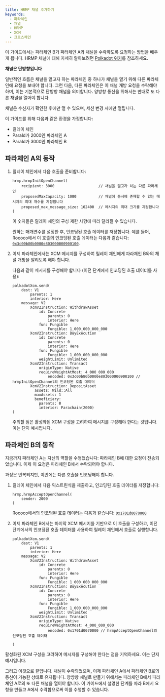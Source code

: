 ```yaml
---
title: HRMP 채널 추가하기
keywords:
  - 파라체인
  - 채널
  - HRMP
  - XCM
  - 크로스체인
---
```


이 가이드에서는 파라체인 B가 파라체인 A와 채널을 수락하도록 요청하는 방법을 배우게 됩니다.
HRMP 채널에 대해 자세히 알아보려면 [Polkadot 위키](https://wiki.polkadot.network/docs/build-hrmp-channels)를 참조하세요.

**채널은 단방향입니다**

일반적인 흐름은 채널을 열고자 하는 파라체인 중 하나가 채널을 열기 위해 다른 파라체인에 요청을 보내야 합니다.
그런 다음, 다른 파라체인은 이 채널 개방 요청을 수락해야 하며, 이는 기본적으로 단방향 채널을 의미합니다.
양방향 통신을 위해서는 반대로 또 다른 채널을 열어야 합니다.

채널은 수신자가 확인한 후에만 열 수 있으며, 세션 변경 시에만 열립니다.

이 가이드를 위해 다음과 같은 환경을 가정합니다:

- 릴레이 체인
- ParaId가 2000인 파라체인 A
- ParaId가 3000인 파라체인 B

## 파라체인 A의 동작

1. 릴레이 체인에서 다음 호출을 준비합니다:

   ```
   hrmp.hrmpInitOpenChannel(
       recipient: 3000                    // 채널을 열고자 하는 다른 파라체인
       proposedMaxCapacity: 1000          // 채널에 동시에 존재할 수 있는 메시지의 최대 개수를 지정합니다
       proposed_max_message_size: 102400  // 메시지의 최대 크기를 지정합니다
   )
   ```

   이 숫자들은 릴레이 체인의 구성 제한 사항에 따라 달라질 수 있습니다.

   원하는 매개변수를 설정한 후, 인코딩된 호출 데이터를 저장합니다.
   예를 들어, Rococo에서 이 호출의 인코딩된 호출 데이터는 다음과 같습니다: [`0x3c00b80b0000e803000000900100`](https://polkadot.js.org/apps/?rpc=wss%3A%2F%2Frococo-rpc.polkadot.io#/extrinsics/decode/0x3c00b80b0000e803000000900100).

1. 이제 파라체인에서는 XCM 메시지를 구성하여 릴레이 체인에게 파라체인 B와의 채널 개방을 알리도록 해야 합니다.

   다음과 같이 메시지를 구성해야 합니다 (이전 단계에서 인코딩된 호출 데이터를 사용):

   ```
   polkadotXcm.send(
       dest: V1
           parents: 1
           interior: Here
       message: V2
           XcmV2Instruction: WithdrawAsset
               id: Concrete
                   parents: 0
                   interior: Here
               fun: Fungible
                   Fungible: 1_000_000_000_000
           XcmV2Instruction: BuyExecution
               id: Concrete
                   parents: 0
                   interior: Here
               fun: Fungible
                   Fungible: 1_000_000_000_000
               weightLimit: Unlimited
           XcmV2Instruction: Transact
               originType: Native
               requireWeightAtMost: 4_000_000_000
                   encoded: 0x3c00b80b0000e803000000900100 // hrmpInitOpenChannel의 인코딩된 호출 데이터
           XcmV2Instruction: DepositAsset
             assets: Wild::All
             maxAssets: 1
             beneficiary:
               parents: 0
               interior: Parachain(2000)           
   )
   ```

   주의할 점은 활성화된 XCM 구성을 고려하여 메시지를 구성해야 한다는 것입니다. 이는 단지 예시입니다.

## 파라체인 B의 동작

지금까지 파라체인 A는 자신의 역할을 수행했습니다: 파라체인 B에 대한 요청이 전송되었습니다.
이제 이 요청은 파라체인 B에서 수락되어야 합니다.

과정은 반복되지만, 이번에는 다른 호출을 인코딩해야 합니다.

1. 릴레이 체인에서 다음 익스트린식을 제출하고, 인코딩된 호출 데이터를 저장합니다:

   ```
   hrmp.hrmpAcceptOpenChannel(
       sender: 2000
   )
   ```

   Rococo에서의 인코딩된 호출 데이터는 다음과 같습니다: [`0x1701d0070000`](https://polkadot.js.org/apps/?rpc=wss%3A%2F%2Frococo-rpc.polkadot.io#/extrinsics/decode/0x1701d0070000)

1. 이제 파라체인 B에서는 마지막 XCM 메시지를 기반으로 이 호출을 구성하고, 이전 단계에서의 인코딩된 호출 데이터를 사용하여 릴레이 체인에서 호출로 실행합니다.

   ```
   polkadotXcm.send(
       dest: V1
           parents: 1
           interior: Here
       message: V2
           XcmV2Instruction: WithdrawAsset
               id: Concrete
                   parents: 0
                   interior: Here
               fun: Fungible
                   Fungible: 1_000_000_000_000
           XcmV2Instruction: BuyExecution
               id: Concrete
                   parents: 0
                   interior: Here
               fun: Fungible
                   Fungible: 1_000_000_000_000
               weightLimit: Unlimited
           XcmV2Instruction: Transact
               originType: Native
               requireWeightAtMost: 4_000_000_000
                   encoded: 0x1701d0070000 // hrmpAcceptOpenChannel의 인코딩된 호출 데이터

   )
   ```

활성화된 XCM 구성을 고려하여 메시지를 구성해야 한다는 점을 기억하세요. 이는 단지 예시입니다.

그리고 이것으로 끝입니다. 채널이 수락되었으며, 이제 파라체인 A에서 파라체인 B로의 통신이 가능한 상태로 유지됩니다.
양방향 채널로 만들기 위해서는 파라체인 B에서 파라체인 A로의 또 다른 채널을 열어야 합니다.
이 가이드에서 설명한 단계를 따라 B에서 요청을 만들고 A에서 수락함으로써 이를 수행할 수 있습니다.